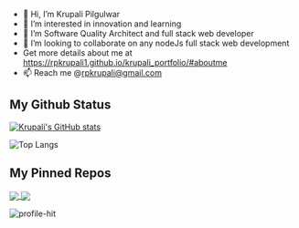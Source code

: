 <!---
rpkrupali1/rpkrupali1 is a ✨ special ✨ repository because its `README.md` (this file) appears on your GitHub profile.
You can click the Preview link to take a look at your changes.
--->

- 👋 Hi, I’m Krupali Pilgulwar
- 👀 I’m interested in innovation and learning
- 🌱 I’m Software Quality Architect and full stack web developer
- 💞️ I’m looking to collaborate on any nodeJs full stack web development
- Get more details about me at  https://rpkrupali1.github.io/krupali_portfolio/#aboutme
- 📫 Reach me @rpkrupali@gmail.com

## My Github Status

[![Krupali's GitHub stats](https://github-readme-stats.vercel.app/api?username=rpkrupali1&hide=contribs,stars&count_private=true&show_icons=true&theme=radical)](https://github.com/rpkrupali1/github-readme-stats)

![Top Langs](https://github-readme-stats.vercel.app/api/top-langs/?username=rpkrupali1&layout=compact&theme=blue-green&count_private=true)

## My Pinned Repos
<a href="https://github.com/rpkrupali1/shop-shine">
  <img align="center" src="https://github-readme-stats.vercel.app/api/pin/?username=rpkrupali1&repo=shop-shine&theme=vue-dark" />
</a>
<a href="https://github.com/rpkrupali1/kitchen-around-you">
  <img align="center" src="https://github-readme-stats.vercel.app/api/pin/?username=rpkrupali1&repo=kitchen-around-you&theme=tokyonight" />
</a>


![profile-hit](https://hits.seeyoufarm.com/api/count/incr/badge.svg?url=https%3A%2F%2Fgithub.com%2F{rpkrupali1}1212%2Fhit-counter)

<!-- 
![Profile View Counter](https://komarev.com/ghpvc/?username=rpkrupali1) -->
